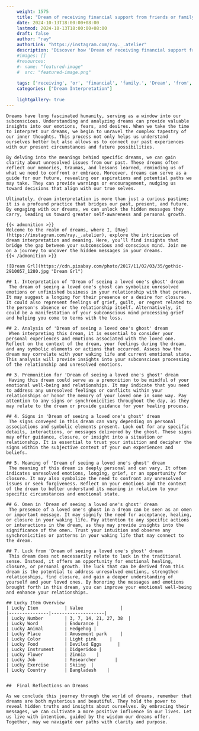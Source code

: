 ```yaml
---
    weight: 1575
    title: "Dream of receiving financial support from friends or family."  # Assuming 'title' column exists
    date: 2024-10-13T18:00:00+08:00
    lastmod: 2024-10-13T18:00:00+08:00
    draft: false
    author: "ray"
    authorLink: "https://instagram.com/ray._.atelier"
    description: "Discover how 'Dream of receiving financial support from friends or family.' can interpret your future and uncover its significant meanings in your life."
    #images: []
    #resources:
    #- name: "featured-image"
    #  src: "featured-image.png"
    
    tags: ['receiving', 'or', 'financial', 'family.', 'Dream', 'from', 'of', 'support', 'friends']
    categories: ["Dream Interpretation"]
    
    lightgallery: true
---
```

    
    Dreams have long fascinated humanity, serving as a window into our subconscious. Understanding and analyzing dreams can provide valuable insights into our emotions, fears, and desires. When we take the time to interpret our dreams, we begin to unravel the complex tapestry of our inner thoughts. This process not only helps us understand ourselves better but also allows us to connect our past experiences with our present circumstances and future possibilities.
    
    By delving into the meanings behind specific dreams, we can gain clarity about unresolved issues from our past. These dreams often reflect our memories, traumas, and lessons learned, reminding us of what we need to confront or embrace. Moreover, dreams can serve as a guide for our future, revealing our aspirations and potential paths we may take. They can provide warnings or encouragement, nudging us toward decisions that align with our true selves.
    
    Ultimately, dream interpretation is more than just a curious pastime; it is a profound practice that bridges our past, present, and future. By engaging with our dreams, we can unlock the hidden messages they carry, leading us toward greater self-awareness and personal growth.
    
    {{< admonition >}}
    Welcome to the realm of dreams, where I, [Ray](https://instagram.com/ray._.atelier), explore the intricacies of dream interpretation and meaning. Here, you’ll find insights that bridge the gap between your subconscious and conscious mind. Join me on a journey to uncover the hidden messages in your dreams.
    {{< /admonition >}}
    
    ![Dream Grl](https://cdn.pixabay.com/photo/2017/11/02/03/35/gothic-2910057_1280.jpg "Dream Grl")
    
    ## 1. Interpretation of 'Dream of seeing a loved one's ghost' dream
     The dream of seeing a loved one's ghost can symbolize unresolved emotions or unfinished business in your relationship with that person. It may suggest a longing for their presence or a desire for closure. It could also represent feelings of grief, guilt, or regret related to the person's absence or the relationship itself. Alternatively, it could be a manifestation of your subconscious mind processing grief and helping you come to terms with the loss.
    
    ## 2. Analysis of 'Dream of seeing a loved one's ghost' dream
     When interpreting this dream, it is essential to consider your personal experiences and emotions associated with the loved one. Reflect on the context of the dream, your feelings during the dream, and any symbolic elements or actions that occurred. Assess how the dream may correlate with your waking life and current emotional state. This analysis will provide insights into your subconscious processing of the relationship and unresolved emotions.
    
    ## 3. Premonition for 'Dream of seeing a loved one's ghost' dream
     Having this dream could serve as a premonition to be mindful of your emotional well-being and relationships. It may indicate that you need to address any unresolved feelings or conflicts within your relationships or honor the memory of your loved one in some way. Pay attention to any signs or synchronicities throughout the day, as they may relate to the dream or provide guidance for your healing process.
    
    ## 4. Signs in 'Dream of seeing a loved one's ghost' dream
     The signs conveyed in this dream can vary depending on personal associations and symbolic elements present. Look out for any specific details, interactions, or messages delivered by the ghost. These signs may offer guidance, closure, or insight into a situation or relationship. It is essential to trust your intuition and decipher the signs within the subjective context of your own experiences and beliefs.
    
    ## 5. Meaning of 'Dream of seeing a loved one's ghost' dream
     The meaning of this dream is deeply personal and can vary. It often indicates unresolved emotions, longing, grief, or an opportunity for closure. It may also symbolize the need to confront any unresolved issues or seek forgiveness. Reflect on your emotions and the context of the dream to better understand its meaning in relation to your specific circumstances and emotional state.
    
    ## 6. Omen in 'Dream of seeing a loved one's ghost' dream
     The presence of a loved one's ghost in a dream can be seen as an omen or important message. It may signify the need for acceptance, healing, or closure in your waking life. Pay attention to any specific actions or interactions in the dream, as they may provide insights into the significance of the omen. Trust your intuition and observe any synchronicities or patterns in your waking life that may connect to the dream.
    
    ## 7. Luck from 'Dream of seeing a loved one's ghost' dream
     This dream does not necessarily relate to luck in the traditional sense. Instead, it offers an opportunity for emotional healing, closure, or personal growth. The luck that can be derived from this dream is the potential to address unresolved emotions, strengthen relationships, find closure, and gain a deeper understanding of yourself and your loved ones. By honoring the messages and emotions brought forth in this dream, you can improve your emotional well-being and enhance your relationships.
    
    ## Lucky Item Overview
    | Lucky Item          | Value              |
    |---------------|--------------------|
    | Lucky Number        | 3, 7, 14, 21, 27, 38  |
    | Lucky Word          | Endurance |
    | Lucky Animal        | Hedgehog |
    | Lucky Place         | Amusement park     |
    | Lucky Color         | Light pink     |
    | Lucky Food          | Deviled Eggs      |
    | Lucky Instrument    | Didgeridoo |
    | Lucky Flower        | Zinnia    |
    | Lucky Job           | Researcher       |
    | Lucky Exercise      | Skiing  |
    | Lucky Country       | Bangladesh    |
    
    
    ##  Final Reflections on Dreams
    
    As we conclude this journey through the world of dreams, remember that dreams are both mysterious and beautiful. They hold the power to reveal hidden truths and insights about ourselves. By embracing their messages, we can cultivate a more positive influence in our lives. Let us live with intention, guided by the wisdom our dreams offer. Together, may we navigate our paths with clarity and purpose.
    